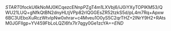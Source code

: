 $START$0fockU6kNoMJ0KCqezcENnpPZgT4m1LXVbj6/iJ0iYXyTOPIKM53/QWU21LUQ+gNfkQtBN2dnyHLtjVPp82rlQGGEsZR52tzkS5d/pL4m7Rq+Apxw6BC3UEboXuRczWtvlpNw0xhrar+c4Mveu1O0yS5C2qrTHZ+2INrY9H2+RAtsM0JGFIlgp+YV459FbLoLQZl6fx7lr7qgy0Ge1zcYA==$END$